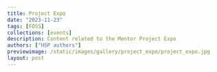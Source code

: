 ```yaml
---
title: Project Expo
date: "2023-11-23"
tags: [FOSS]
collections: [events]
description: Content related to the Mentor Project Expo
authors: ["HSP authors"]
previewimage: /static/images/gallery/project_expo/project_expo.jpg
layout: post
---
```

